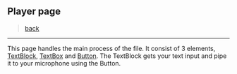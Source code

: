 ## Player page
> [back](https://github.com/serumstudio/microphone/tree/main/docs/pages)

---
This page handles the main process of the file. It consist of 3 elements, [TextBlock](https://docs.microsoft.com/en-us/dotnet/api/system.windows.controls.textblock?view=net-5.0),  [TextBox](https://docs.microsoft.com/en-us/dotnet/api/system.windows.controls.textbox?view=net-5.0) and [Button](https://docs.microsoft.com/en-us/dotnet/api/system.windows.controls.button?view=net-5.0). The TextBlock gets your text input and pipe it to your microphone using the Button.

